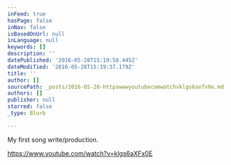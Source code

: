 ```yaml
---
inFeed: true
hasPage: false
inNav: false
isBasedOnUrl: null
inLanguage: null
keywords: []
description: ''
datePublished: '2016-05-28T15:19:58.445Z'
dateModified: '2016-05-28T15:19:37.179Z'
title: ''
author: []
sourcePath: _posts/2016-05-28-httpswwwyoutubecomwatchvklgs6axfx0e.md
authors: []
publisher: null
starred: false
_type: Blurb

---
```

My first song write/production.

https://www.youtube.com/watch?v=klgs6aXFx0E